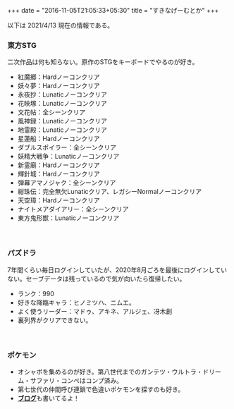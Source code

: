 +++
date = "2016-11-05T21:05:33+05:30"
title = "すきなげーむとか"
+++

以下は 2021/4/13 現在の情報である。

### 東方STG

二次作品は何も知らない。原作のSTGをキーボードでやるのが好き。

* 紅魔郷：Hardノーコンクリア
* 妖々夢：Hardノーコンクリア
* 永夜抄：Lunaticノーコンクリア
* 花映塚：Lunaticノーコンクリア
* 文花帖：全シーンクリア
* 風神録：Lunaticノーコンクリア
* 地霊殿：Lunaticノーコンクリア
* 星蓮船：Hardノーコンクリア
* ダブルスポイラー：全シーンクリア
* 妖精大戦争：Lunaticノーコンクリア
* 新霊廟：Hardノーコンクリア
* 輝針城：Hardノーコンクリア
* 弾幕アマノジャク：全シーンクリア
* 紺珠伝：完全無欠Lunaticクリア、レガシーNormalノーコンクリア
* 天空璋：Hardノーコンクリア
* ナイトメアダイアリー：全シーンクリア
* 東方鬼形獣：Lunaticノーコンクリア

　

### パズドラ

7年間くらい毎日ログインしていたが、2020年8月ごろを最後にログインしていない。セーブデータは残っているので気が向いたら復帰したい。

* ランク：990
* 好きな降臨キャラ：ヒノミツハ、ニムエ。
* よく使うリーダー：マドゥ、アキネ、アルジェ、冴木創
* 裏列界がクリアできない。

　

### ポケモン

* オシャボを集めるのが好き。第八世代までのガンテツ・ウルトラ・ドリーム・サファリ・コンペはコンプ済み。
* 第七世代の仲間呼び連鎖で色違いポケモンを探すのも好き。
* [**ブログ**](http://flying-breeder.blog.jp/)も書いてるよ！

　



